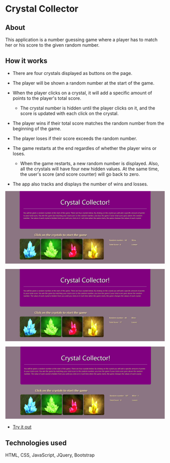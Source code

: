 # Crystal Collector


## About
This application is a number guessing game where a player has to match her or his score to the given random number. 

## How it works

   * There are four crystals displayed as buttons on the page.

   * The player will be shown a random number at the start of the game.

   * When the player clicks on a crystal, it will add a specific amount of points to the player's total score. 

     * The crystal number is hidden until the player clicks on it, and the score is updated with each click on the crystal.

   * The player wins if their total score matches the random number from the beginning of the game.

   * The player loses if their score exceeds the random number.

   * The game restarts at the end regardles of whether the player wins or loses.

     * When the game restarts, a new random number is displayed. Also, all the crystals will have four new hidden values. At the same time, the user's score (and score counter) will go back to zero.

   * The app also tracks and displays the number of wins and losses.

![CrystalCollector](/assets/images/CrystalCollector.jpg)

![CrystalCollector](/assets/images/CrystalCollector2.jpg)

![CrystalCollector](/assets/images/CrystalCollector3.png)

* [Try it out](https://nmalk.github.io/unit-4-game/)


## Technologies used
HTML, CSS, JavaScript, JQuery, Bootstrap